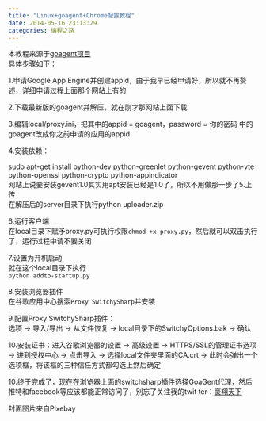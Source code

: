 ```yaml
---
title: "Linux+goagent+Chrome配置教程"
date: 2014-05-16 23:13:29
categories: 编程之路
---
```

本教程来源于[goagent项目](https://code.google.com/p/goagent)  
具体步骤如下：

1.申请Google App Engine并创建appid，由于我早已经申请好，所以就不再赘述，详细申请过程上面那个网站上有的

2.下载最新版的goagent并解压，就在刚才那网站上面下载

3.编辑local/proxy.ini，把其中的appid = goagent，password = 你的密码
中的goagent改成你之前申请的应用的appid


4.安装依赖：

sudo apt-get install python-dev python-greenlet python-gevent python-vte
python-openssl python-crypto python-appindicator  
网站上说要安装gevent1.0其实用apt安装已经是1.0了，所以不用做那一步了5.上传  
在解压后的server目录下执行python uploader.zip

6.运行客户端  
在local目录下赋予proxy.py可执行权限`chmod +x proxy.py`，然后就可以双击执行了，运行过程中请不要关闭

7.设置为开机启动  
就在这个local目录下执行  
`python addto-startup.py`

8.安装浏览器插件  
在谷歌应用中心搜索`Proxy SwitchySharp`并安装

9.配置Proxy SwitchySharp插件：  
选项 -> 导入/导出 -> 从文件恢复 -> local目录下的SwitchyOptions.bak -> 确认

10.安装证书：进入谷歌浏览器的设置 -> 高级设置 -> HTTPS/SSL的管理证书选项 -> 进到授权中心 -> 点击导入 ->
选择local文件夹里面的CA.crt -> 此时会弹出一个选项框，将该框的三种信任方式都勾选上然后确定

10.终于完成了，现在在浏览器上面的switchsharp插件选择GoaGent代理，然后推特和facebook等应该都能正常访问了，别忘了关注我的twit
ter：[豪翔天下](<https://twitter.com/haofly>)



封面图片来自Pixebay
